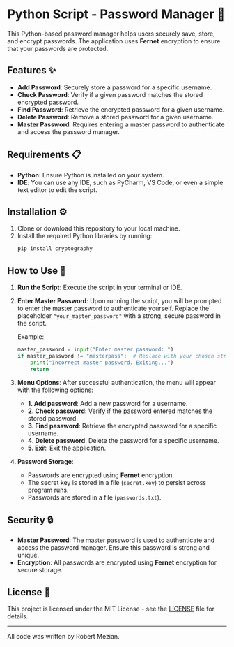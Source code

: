 # Python Script - Password Manager 🔐

This Python-based password manager helps users securely save, store, and encrypt passwords. The application uses **Fernet** encryption to ensure that your passwords are protected.

## Features ✨

- **Add Password**: Securely store a password for a specific username.
- **Check Password**: Verify if a given password matches the stored encrypted password.
- **Find Password**: Retrieve the encrypted password for a given username.
- **Delete Password**: Remove a stored password for a given username.
- **Master Password**: Requires entering a master password to authenticate and access the password manager.

## Requirements 📋

- **Python**: Ensure Python is installed on your system.
- **IDE**: You can use any IDE, such as PyCharm, VS Code, or even a simple text editor to edit the script.

## Installation ⚙️

1. Clone or download this repository to your local machine.
2. Install the required Python libraries by running:
   ```bash
   pip install cryptography
   ```

## How to Use 🚀

1. **Run the Script**: 
   Execute the script in your terminal or IDE.

2. **Enter Master Password**: 
   Upon running the script, you will be prompted to enter the master password to authenticate yourself. Replace the placeholder `"your_master_password"` with a strong, secure password in the script.
   
   Example:
   ```python
   master_password = input("Enter master password: ")
   if master_password != "masterpass":  # Replace with your chosen strong password
       print("Incorrect master password. Exiting...")
       return
   ```

3. **Menu Options**:
   After successful authentication, the menu will appear with the following options:
   - **1. Add password**: Add a new password for a username.
   - **2. Check password**: Verify if the password entered matches the stored password.
   - **3. Find password**: Retrieve the encrypted password for a specific username.
   - **4. Delete password**: Delete the password for a specific username.
   - **5. Exit**: Exit the application.

4. **Password Storage**:
   - Passwords are encrypted using **Fernet** encryption.
   - The secret key is stored in a file (`secret.key`) to persist across program runs.
   - Passwords are stored in a file (`passwords.txt`).

## Security 🔒

- **Master Password**: The master password is used to authenticate and access the password manager. Ensure this password is strong and unique.
- **Encryption**: All passwords are encrypted using **Fernet** encryption for secure storage.

## License 📜

This project is licensed under the MIT License - see the [LICENSE](LICENSE) file for details.

---

All code was written by Robert Mezian.
```
